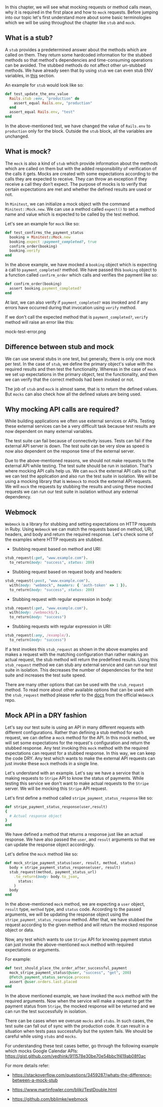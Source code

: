 In this chapter, we will see what mocking requests or method calls mean, why it
is required in the first place and how to `mock` requests. Before jumping into
our topic let's first understand more about some basic terminologies which we
will be using throughout the chapter like `stub` and `mock`.

## What is a stub?

A `stub` provides a predetermined answer about the methods which are called on
them. They return some hardcoded information for the stubbed methods so that
method's dependencies and time-consuming operations can be avoided. The stubbed
methods do not affect other un-stubbed methods. We have already seen that by
using `stub` we can even stub ENV variables, in
[this](/learn-rubyonrails/deep-diving-into-unit-testing#env-variables-and-flaky-tests)
section.

An example for `stub` would look like so:

```ruby
def test_update_the_env_value
  Rails.stub :env, "production" do
    assert_equal Rails.env, "production"
  end
  assert_equal Rails.env, "test"
end
```

In the above-mentioned test, we have changed the value of `Rails.env` to
`production` only for the block. Outside the `stub` block, all the variables are
unchanged.

## What is mock?

The `mock` is also a kind of `stub` which provide information about the methods
which are called on them but with the added responsibility of verification of
the calls it gets. Mocks are created with some expectations according to the
calls they are expected to receive. They can throw an exception if they receive
a call they don’t expect. The purpose of mocks is to verify that certain
expectations are met and whether the defined results are used or not.

In `Minitest`, we can initialize a mock object with the command
`Minitest::Mock.new`. We can use a method called `expect()` to set a method name
and value which is expected to be called by the test method.

Let's see an example for `mock` like so:

```ruby
def test_confirms_the_payment_status
  booking = Minitest::Mock.new
  booking.expect :payment_completed?, true
  confirm_order(booking)
  booking.verify
end
```

In the above example, we have mocked a `booking` object which is expecting a
call to `payment_completed?` method. We have passed this `booking` object to a
function called `confirm_order` which calls and verifies the payment like so:

```ruby
def confirm_order(booking)
  assert booking.payment_completed?
end
```

At last, we can also verify if `payment_completed?` was invoked and if any
errors have occurred during that invocation using `verify` method.

If we don't call the expected method that is `payment_completed?`, `verify`
method will raise an error like this:

<image>mock-test-error.png</image>

## Difference between stub and mock

We can use several stubs in one test, but generally, there is only one mock per
test. In the case of `stub`, we define the primary object's value with the
required results and then test the functionality. Whereas in the case of `mock`
we set up expectations in the primary object, test the functionality, and then
we can verify that the correct methods had been invoked or not.

The job of `stub` and `mock` is almost same, that is to return the defined
values. But `mocks` can also check how all the defined values are being used.

## Why mocking API calls are required?

While building applications we often use external services or APIs. Testing
these external services can be a very difficult task because test results are
now dependent on many external variables.

The test suite can fail because of connectivity issues. Tests can fail if the
external API server is down. The test suite can be very slow as speed is now
also dependent on the response time of the external server.

Due to the above-mentioned reasons, we should not make requests to the external
API while testing. The test suite should be run in isolation. That's where
mocking API calls help us. We can `mock` the external API calls so that we can
test the application and also run the test suite in isolation. We will be using
a mocking library that is `Webmock` to mock the external API requests. We will
`mock` the requests by stubbing the results and using these mocked requests we
can run our test suite in isolation without any external dependency.

## Webmock

`Webmock` is a library for stubbing and setting expectations on HTTP requests in
Ruby. Using `Webmock` we can match the requests based on method, URI, headers,
and body and return the required response. Let's check some of the examples
where HTTP requests are stubbed.

- Stubbing request based on method and URI:

```ruby
stub_request(:get, "www.example.com").
  to_return(body: "success", status: 200)
```

- Stubbing request based on request body and headers:

```ruby
stub_request(:post, "www.example.com").
  with(body: "webmock", headers: { 'auth-token' => 1 }).
  to_return(body: "success", status: 200)
```

- Stubbing request with regular expression in body:

```ruby
stub_request(:get, "www.example.com").
  with(body: /webmock$/).
  to_return(body: "success")
```

- Stubbing requests with regular expression in URI:

```ruby
stub_request(:any, /example/).
  to_return(body: "success")
```

If a test invokes this `stub_request` as shown in the above examples and makes a
request with the matching configuration than rather making an actual request,
the stub method will return the predefined results. Using this `stub_request`
method we can stub any external service and can run our test suite in isolation.
This decreases the number of dependencies for the test suite and increases the
test suite speed.

There are many other options that can be used with the `stub_request` method. To
read more about other available options that can be used with the `stub_request`
method please refer to the [docs](https://github.com/bblimke/webmock) from the
official `Webmock` repo.

## Mock API in a DRY fashion

Let's say our test suite is using an API in many different requests with
different configurations. Rather than defining a stub method for each request,
we can define a `mock` method for the API. In this mock method, we will set some
expectations for the request's configuration and return the stubbed response.
Any test invoking this `mock` method with the required expectations can request
for a stubbed response. In this way, we can keep the code DRY. Any test which
wants to make the external API requests can just invoke these `mock` methods in
a single line.

Let's understand with an example. Let's say we have a service that is making
requests to `Stripe` API to know the status of payments. While testing this
service we don't want to make actual requests to the `Stripe` server. We will be
mocking this `Stripe` API request.

Let's first define a method called `stripe_payment_status_response` like so:

```ruby
def stripe_payment_status_response(user,result)
{
  # Actual response object
}
end
```

We have defined a method that returns a response just like an actual response.
We have also passed the `user`, and `result` arguments so that we can update the
response object accordingly.

Let's define the `mock` method like so:

```ruby
def mock_stripe_payment_status(user, result, method, status)
  body = stripe_payment_status_response(user, result)
  stub_request(method, payment_status_url)
    .to_return(body: body.to_json,
      status:
    )
  body
end
```

In the above-mentioned `mock` method, we are expecting a `user` object, `result`
type, `method` type, and `status` code. According to the passed arguments, we
will be updating the response object using the `stripe_payment_status_response`
method. After that, we have stubbed the request according to the given method
and will return the mocked response object or data.

Now, any test which wants to use `Stripe` API for knowing payment status can
just invoke the above-mentioned `mock` method with required expectations or
arguments.

For example:

```ruby
def test_should_place_the_order_after_successful_payment
  mock_stripe_payment_status(@user, "success", "get", 200)
  @fetch_payment_status_service.process
  assert @user.orders.last.placed
end
```

In the above mentioned example, we have invoked the `mock` method with the
required arguments. Now when the service will make a request to get the payment
status from `Stripe`, the mocked response will be returned and we can run the
test successfully in isolation.

There can be cases when we overuse `mocks` and `stubs`. In such cases, the test
suite can fall out of sync with the production code. It can result in a
situation when tests pass successfully but the system fails. We should be
careful while using `stubs` and `mocks`.

For understanding these test cases better, go through the following example
which mocks Google Calendar APIs:
https://gist.github.com/yedhink/911578e30be70e54bbc1f419ab08f0ac

For more details refer:

- https://stackoverflow.com/questions/3459287/whats-the-difference-between-a-mock-stub

- https://www.martinfowler.com/bliki/TestDouble.html

- https://github.com/bblimke/webmock
